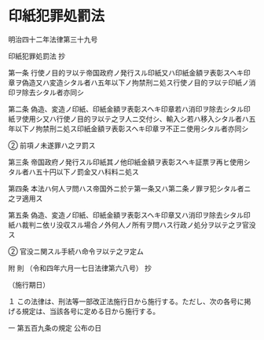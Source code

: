 # 印紙犯罪処罰法

明治四十二年法律第三十九号

印紙犯罪処罰法 抄

第一条 行使ノ目的ヲ以テ帝国政府ノ発行スル印紙又ハ印紙金額ヲ表彰スヘキ印章ヲ偽造又ハ変造シタル者ハ五年以下ノ拘禁刑ニ処ス行使ノ目的ヲ以テ印紙ノ消印ヲ除去シタル者亦同シ

第二条 偽造、変造ノ印紙、印紙金額ヲ表彰スヘキ印章若ハ消印ヲ除去シタル印紙ヲ使用シ又ハ行使ノ目的ヲ以テ之ヲ人ニ交付シ、輸入シ若ハ移入シタル者ハ五年以下ノ拘禁刑ニ処ス印紙金額ヲ表彰スヘキ印章ヲ不正ニ使用シタル者亦同シ

② 前項ノ未遂罪ハ之ヲ罰ス

第三条 帝国政府ノ発行スル印紙其ノ他印紙金額ヲ表彰スヘキ証票ヲ再ヒ使用シタル者ハ五十円以下ノ罰金又ハ科料ニ処ス

第四条 本法ハ何人ヲ問ハス帝国外ニ於テ第一条又ハ第二条ノ罪ヲ犯シタル者ニ之ヲ適用ス

第五条 偽造、変造ノ印紙、印紙金額ヲ表彰スヘキ印章又ハ消印ヲ除去シタル印紙ハ裁判ニ依リ没収スル場合ノ外何人ノ所有ヲ問ハス行政ノ処分ヲ以テ之ヲ官没ス

② 官没ニ関スル手続ハ命令ヲ以テ之ヲ定ム

附 則 （令和四年六月一七日法律第六八号） 抄

（施行期日）

１ この法律は、刑法等一部改正法施行日から施行する。ただし、次の各号に掲げる規定は、当該各号に定める日から施行する。

一 第五百九条の規定 公布の日
